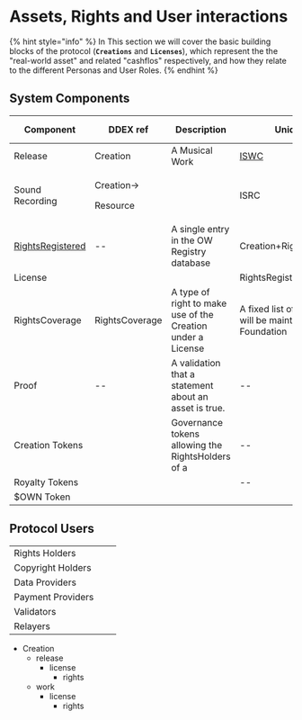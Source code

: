 # Assets, Rights and User interactions

{% hint style="info" %}
In This section we will cover the basic building blocks of the protocol (**`Creations`** and **`Licenses`**), which represent the the "real-world asset" and related "cashflos" respectively, and how they relate to the different Personas and User Roles.
{% endhint %}

## System Components&#x20;

<table><thead><tr><th width="145">Component</th><th width="151">DDEX ref</th><th width="181">Description</th><th width="164">Unique Key</th><th width="119">Conditions</th><th width="108">Who Creates?</th><th>Wo Approves</th></tr></thead><tbody><tr><td>Release</td><td>Creation</td><td>A Musical Work </td><td><a data-footnote-ref href="#user-content-fn-1">ISWC</a></td><td></td><td></td><td></td></tr><tr><td>Sound Recording</td><td><p>Creation-></p><p>Resource</p></td><td></td><td>ISRC</td><td></td><td></td><td></td></tr><tr><td><a data-footnote-ref href="#user-content-fn-2">RightsRegistered</a></td><td>--</td><td>A single entry in the OW Registry database</td><td>Creation+RightType+<strong>Region</strong></td><td></td><td></td><td></td></tr><tr><td>License</td><td></td><td></td><td>RightsRegistered</td><td></td><td></td><td></td></tr><tr><td>RightsCoverage</td><td>RightsCoverage</td><td>A type of right to make use of the Creation under a License</td><td>A fixed list of rights covered will be maintained by the Foundation</td><td></td><td></td><td></td></tr><tr><td>Proof</td><td>--</td><td>A validation that a statement about an asset is true.</td><td>--</td><td></td><td></td><td></td></tr><tr><td>Creation Tokens</td><td></td><td>Governance tokens allowing the RightsHolders of a </td><td>--</td><td></td><td></td><td></td></tr><tr><td>Royalty Tokens</td><td></td><td></td><td>--</td><td></td><td></td><td></td></tr><tr><td>$OWN Token</td><td></td><td></td><td></td><td></td><td></td><td></td></tr></tbody></table>

## Protocol Users

|                   |   |   |
| ----------------- | - | - |
| Rights Holders    |   |   |
| Copyright Holders |   |   |
| Data Providers    |   |   |
| Payment Providers |   |   |
| Validators        |   |   |
| Relayers          |   |   |

* Creation
  * release
    * license
      * rights
  * work
    * license
      * rights





[^1]: The OW foundation will add more Creation types and global identifiers as part of its roadmap

[^2]: Proposed naming convention for the registration of a single entry in the OW DB
